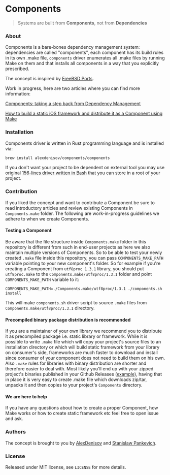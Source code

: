# Components

> Systems are built from **Components**, not from **Dependencies**

### About

Components is a bare-bones dependency management system: dependencies are called "components", each component has its build rules in its own .make file, `components` driver enumerates all .make files by running Make on them and that installs all components in a way that you explicitly prescribed.

The concept is inspired by [FreeBSD Ports](https://en.wikipedia.org/wiki/FreeBSD_Ports).

Work in progress, here are two articles where you can find more information:

[Components: taking a step back from Dependency Management](http://lowlevelbits.org/components-management)

[How to build a static iOS framework and distribute it as a Component using Make](http://stanislaw.github.io/2015/11/23/how-to-build-static-framework-using-make.html)

### Installation

Components driver is written in Rust programming language and is installed via:

```bash
brew install alexdenisov/components/components
```

If you don't want your project to be dependent on external tool you may use original [156-lines driver written in Bash](https://github.com/AlexDenisov/Components/blob/master/History/components.sh) that you can store in a root of your project.

### Contribution

If you liked the concept and want to contribute a Component be sure to read introductory articles and review existing Components in `Components.make` folder. The following are work-in-progress guidelines we adhere to when we create Components.

#### Testing a Component

Be aware that the file structure inside `Components.make` folder in this repository is different from such in end-user projects as here we also maintain multiple versions of Components. So to be able to test your newly created `.make` file inside this repository, you can pass `COMPONENTS_MAKE_PATH` variable pointing to your new component's folder. So for example if you're creating a Component from `utf8proc 1.3.1` library, you should put `utf8proc.make` to the `Components.make/utf8proc/1.3.1` folder and point `COMPONENTS_MAKE_PATH` variable to it:

```
COMPONENTS_MAKE_PATH=./Components.make/utf8proc/1.3.1 ./components.sh install
```

This will make `components.sh` driver script to source `.make` files from `Components.make/utf8proc/1.3.1` directory.

#### Precompiled binary package distribution is recommended

If you are a maintainer of your own library we recommend you to distribute it as precompiled package i.e. static library or framework. While it is possible to write `.make` file which will copy your project's source files to an installation directory or which will build static framework from your library on consumer's side, frameworks are much faster to download and install since consumer of your component does not need to build them on his own. Also `.make` rules for libraries with binary distribution are shorter and therefore easier to deal with. Most likely you'll end up with your zipped project's binaries published in your Github Releases ([example](https://github.com/stanislaw/CompositeOperations/releases)), having that in place it is very easy to create .make file which downloads zip/tar, unpacks it and then copies to your project's `Components` directory.

#### We are here to help

If you have any questions about how to create a proper Component, how Make works or how to create static framework etc feel free to open issue and ask.

### Authors

The concept is brought to you by [AlexDenisov](https://github.com/AlexDenisov) and [Stanislaw Pankevich](https://github.com/stanislaw).

### License

Released under MIT license, see `LICENSE` for more details.

